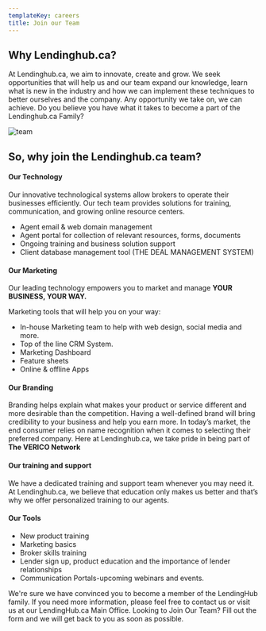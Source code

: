 ```yaml
---
templateKey: careers
title: Join our Team
---
```

## **Why Lendinghub.ca?**

At Lendinghub.ca, we aim to innovate, create and grow. We seek opportunities that will help us and our team expand our knowledge, learn what is new in the industry and how we can implement these techniques to better ourselves and the company. Any opportunity we take on, we can achieve. Do you believe you have what it takes to become a part of the Lendinghub.ca Family?



![team](/img/team.jpg "Team of careers")



## So, why join the Lendinghub.ca team?







#### **Our Technology**

Our innovative technological systems allow brokers to operate their businesses efficiently. Our tech team provides solutions for training, communication, and growing online resource centers.

* Agent email & web domain management
* Agent portal for collection of relevant resources, forms, documents
* Ongoing training and business solution support
* Client database management tool (THE DEAL MANAGEMENT SYSTEM)

#### **Our Marketing**

Our leading technology empowers you to market and manage **YOUR BUSINESS, YOUR WAY.**

Marketing tools that will help you on your way:

* In-house Marketing team to help with web design, social media and more.
* Top of the line CRM System.
* Marketing Dashboard
* Feature sheets
* Online & offline Apps

#### **Our Branding**

Branding helps explain what makes your product or service different and more desirable than the competition. Having a well-defined brand will bring credibility to your business and help you earn more. In today’s market, the end consumer relies on name recognition when it comes to selecting their preferred company. Here at Lendinghub.ca, we take pride in being part of **The VERICO Network**

#### **Our training and support**

We have a dedicated training and support team whenever you may need it. At Lendinghub.ca, we believe that education only makes us better and that’s why we offer personalized training to our agents.

#### Our Tools

* New product training
* Marketing basics
* Broker skills training
* Lender sign up, product education and the importance of lender relationships
* Communication Portals-upcoming webinars and events.

We're sure we have convinced you to become a member of the LendingHub family. If you need more information, please feel free to contact us or visit us at our LendingHub.ca Main Office. Looking to Join Our Team? Fill out the form and we will get back to you as soon as possible.